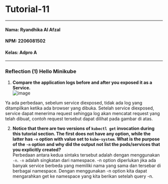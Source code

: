 # Tutorial-11
---
#### Nama: Ryandhika Al Afzal
#### NPM: 2206081502
#### Kelas: Adpro A
---
### Reflection (1) Hello Minikube
1. **Compare the application logs before and after you exposed it as a Service.** <br>
![image](https://github.com/RyanAfzal/tutorial11-minikube/assets/137851158/53616e3e-d7ac-49d6-8e89-958605c50372)<br>

Ya ada perbedaan, sebelum service diexposed, tidak ada log yang ditampilkan ketika ada browser yang dibuka. Setelah service diexposed, service dapat menerima request sehingga log akan mencatat request yang telah dibuat, contoh request tersebut dapat dilihat pada gambar di atas. 

2. **Notice that there are two versions of `kubectl get` invocation during this tutorial section. The first does not have any option, while the latter has `-n` option with value set to `kube-system`. What is the purpose of the `-n` option and why did the output not list the pods/services that you explicitly created?** <br>
Perbedaan antara kedua sintaks tersebut adalah dengan menggunakan <code>-n</code>. <code>-n</code> adalah singkatan dari namespace. -n option diperlukan jika ada banyak service berbeda yang memiliki nama yang sama dan tersebar di berbagai namespace. Dengan menggunakan -n option kita dapat mengarahkan get ke namespace yang kita berikan setelah query -n.